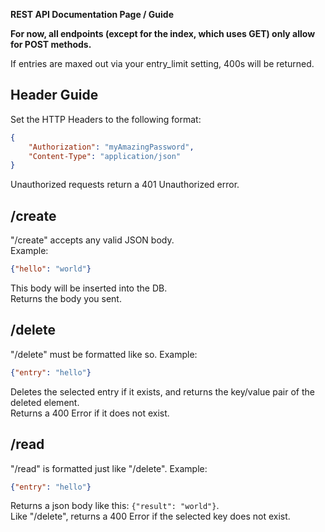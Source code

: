 **REST API Documentation Page / Guide**

**For now, all endpoints (except for the index, which uses GET) only allow for POST methods.**

If entries are maxed out via your entry_limit setting, 400s will be returned.

## Header Guide
Set the HTTP Headers to the following format:
```json
{
    "Authorization": "myAmazingPassword",
    "Content-Type": "application/json"
}
```

Unauthorized requests return a 401 Unauthorized error.

## /create
"/create" accepts any valid JSON body.\
Example:
```json
{"hello": "world"}
```
This body will be inserted into the DB.\
Returns the body you sent.

## /delete
"/delete" must be formatted like so.
Example:
```json
{"entry": "hello"}
```
Deletes the selected entry if it exists, and returns the key/value pair of the deleted element.\
Returns a 400 Error if it does not exist.

## /read
"/read" is formatted just like "/delete".
Example:
```json
{"entry": "hello"}
```
Returns a json body like this: `{"result": "world"}`.\
Like "/delete", returns a 400 Error if the selected key does not exist.